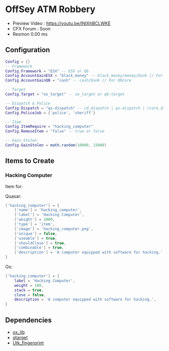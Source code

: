 # OffSey ATM Robbery

- Preview Video : https://youtu.be/lNlXhBCLWKE
- CFX Forum : Soon
- Resmon 0.00 ms

## Configuration

```lua
Config = {}
-- Framework
Config.Framework = "ESX" -- ESX or Qb
Config.AccountGainESX = "black_money" -- black_money/money/bank // For ESX
Config.AccountGainQB = "cash" -- cash/bank // For QbCore

-- Target
Config.Target = "ox_target" -- ox_target or qb-target

-- Dispatch & Police
Config.Dispatch = "qs-dispatch" -- cd_dispatch | qs-dispatch | rcore_dispatch | default
Config.PoliceJob = {'police', 'sheriff'}

-- Item
Config.ItemRequire = "hacking_computer"
Config.RemoveItem = "false" -- true or false

-- Gain Stolen
Config.GainStolen = math.random(10000, 15000)
```

## Items to Create

### Hacking Computer

Item for:

Quasar:

```lua
['hacking_computer'] = {
    ['name'] = 'hacking_computer',
    ['label'] = 'Hacking Computer',
    ['weight'] = 1000,
    ['type'] = 'item',
    ['image'] = 'hacking_computer.png',
    ['unique'] = false,
    ['useable'] = true,
    ['shouldClose'] = true,
    ['combinable'] = true,
    ['description'] = 'A computer equipped with software for hacking.',
}
```

Ox:

```lua
['hacking_computer'] = {
    label = 'Hacking Computer',
    weight = 100,
    stack = true,
    close = false,
    description = 'A computer equipped with software for hacking.',
}
```

## Dependencies

- [ox_lib](https://github.com/overextended/ox_lib)
- [qtarget](https://github.com/overextended/qtarget)
- [Utk_fingerprint](https://github.com/utkuali/Finger-Print-Hacking-Game)
